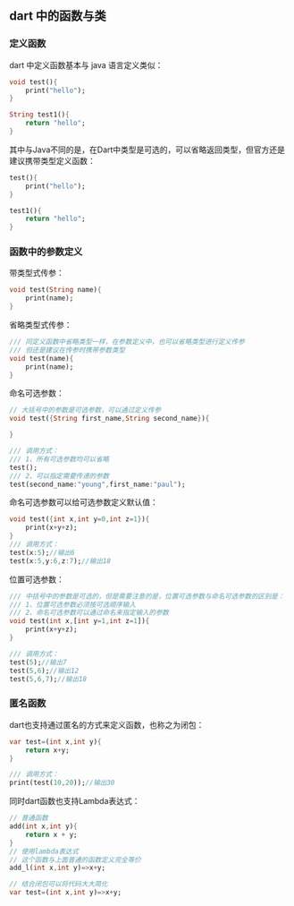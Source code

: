 ## dart 中的函数与类

### 定义函数

dart 中定义函数基本与 java 语言定义类似：

```dart
void test(){
    print("hello");
}

String test1(){
    return "hello";
}
```

其中与Java不同的是，在Dart中类型是可选的，可以省略返回类型，但官方还是建议携带类型定义函数：

```dart
test(){
    print("hello");
}

test1(){
    return "hello";
}
```

### 函数中的参数定义

带类型式传参：
```dart
void test(String name){
    print(name);
}
```
省略类型式传参：
```dart
/// 同定义函数中省略类型一样，在参数定义中，也可以省略类型进行定义传参
/// 但还是建议在传参时携带参数类型
void test(name){
    print(name);
}
```
命名可选参数：
```dart
// 大括号中的参数是可选参数，可以通过定义传参
void test({String first_name,String second_name}){

}

/// 调用方式：
/// 1、所有可选参数均可以省略
test();
/// 2、可以指定需要传递的参数
test(second_name:"young",first_name:"paul");
```

命名可选参数可以给可选参数定义默认值：
```dart
void test({int x,int y=0,int z=1}){
    print(x+y+z);
}
/// 调用方式：
test(x:5);//输出6
test(x:5,y:6,z:7);//输出18
```

位置可选参数：
```dart
/// 中括号中的参数是可选的，但是需要注意的是，位置可选参数与命名可选参数的区别是：
/// 1、位置可选参数必须按可选顺序输入
/// 2、命名可选参数可以通过命名来指定输入的参数
void test(int x,[int y=1,int z=1]){
    print(x+y+z);
}

/// 调用方式：
test(5);//输出7
test(5,6);//输出12
test(5,6,7);//输出18
```

### 匿名函数

dart也支持通过匿名的方式来定义函数，也称之为闭包：
```dart
var test=(int x,int y){
    return x+y;
}

/// 调用方式：
print(test(10,20));//输出30
```

同时dart函数也支持Lambda表达式：
```dart
// 普通函数
add(int x,int y){
    return x + y;
}
// 使用lambda表达式
// 这个函数与上面普通的函数定义完全等价
add_l(int x,int y)=>x+y;

// 结合闭包可以将代码大大简化
var test=(int x,int y)=>x+y;
```